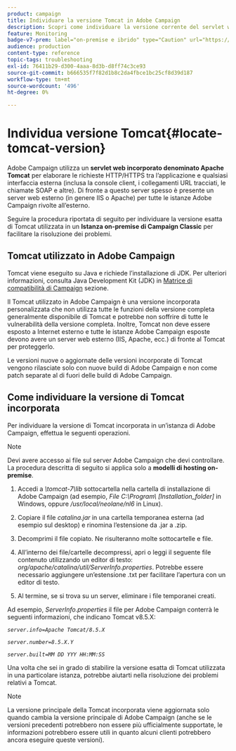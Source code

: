 ```yaml
---
product: campaign
title: Individuare la versione Tomcat in Adobe Campaign
description: Scopri come individuare la versione corrente del servlet web Tomcat incorporato utilizzato in un’istanza di Adobe Campaign
feature: Monitoring
badge-v7-prem: label="on-premise e ibrido" type="Caution" url="https://experienceleague.adobe.com/docs/campaign-classic/using/installing-campaign-classic/architecture-and-hosting-models/hosting-models-lp/hosting-models.html?lang=it" tooltip="Applicabile solo alle distribuzioni on-premise e ibride"
audience: production
content-type: reference
topic-tags: troubleshooting
exl-id: 76411b29-d300-4aaa-8d3b-d8ff74c3ce93
source-git-commit: b666535f7f82d1b8c2da4fbce1bc25cf8d39d187
workflow-type: tm+mt
source-wordcount: '496'
ht-degree: 0%

---
```


# Individua versione Tomcat{#locate-tomcat-version}



Adobe Campaign utilizza un **servlet web incorporato denominato Apache Tomcat** per elaborare le richieste HTTP/HTTPS tra l’applicazione e qualsiasi interfaccia esterna (inclusa la console client, i collegamenti URL tracciati, le chiamate SOAP e altre). Di fronte a questo server spesso è presente un server web esterno (in genere IIS o Apache) per tutte le istanze Adobe Campaign rivolte all’esterno.

Seguire la procedura riportata di seguito per individuare la versione esatta di Tomcat utilizzata in un **Istanza on-premise di Campaign Classic** per facilitare la risoluzione dei problemi.

## Tomcat utilizzato in Adobe Campaign

Tomcat viene eseguito su Java e richiede l’installazione di JDK. Per ulteriori informazioni, consulta Java Development Kit (JDK) in [Matrice di compatibilità di Campaign](../../rn/using/compatibility-matrix.md) sezione.

Il Tomcat utilizzato in Adobe Campaign è una versione incorporata personalizzata che non utilizza tutte le funzioni della versione completa generalmente disponibile di Tomcat e potrebbe non soffrire di tutte le vulnerabilità della versione completa. Inoltre, Tomcat non deve essere esposto a Internet esterno e tutte le istanze Adobe Campaign esposte devono avere un server web esterno (IIS, Apache, ecc.) di fronte al Tomcat per proteggerlo.

Le versioni nuove o aggiornate delle versioni incorporate di Tomcat vengono rilasciate solo con nuove build di Adobe Campaign e non come patch separate al di fuori delle build di Adobe Campaign.

## Come individuare la versione di Tomcat incorporata

Per individuare la versione di Tomcat incorporata in un’istanza di Adobe Campaign, effettua le seguenti operazioni.

>[!NOTE]
>
>Devi avere accesso ai file sul server Adobe Campaign che devi controllare. La procedura descritta di seguito si applica solo a **modelli di hosting on-premise**.

1. Accedi a *\tomcat-7\lib* sottocartella nella cartella di installazione di Adobe Campaign (ad esempio, *File C:\Program\ [Installation_folder]* in Windows, oppure */usr/local/neolane/nl6* in Linux).

1. Copiare il file *catalina.jar* in una cartella temporanea esterna (ad esempio sul desktop) e rinomina l’estensione da .jar a .zip.

1. Decomprimi il file copiato. Ne risulteranno molte sottocartelle e file.

1. All’interno dei file/cartelle decompressi, apri o leggi il seguente file contenuto utilizzando un editor di testo: *org/apache/catalina/util/ServerInfo.properties*. Potrebbe essere necessario aggiungere un’estensione .txt per facilitare l’apertura con un editor di testo.

1. Al termine, se si trova su un server, eliminare i file temporanei creati.

Ad esempio, *ServerInfo.properties* il file per Adobe Campaign conterrà le seguenti informazioni, che indicano Tomcat v8.5.X:

*`server.info=Apache Tomcat/8.5.X`*

*`server.number=8.5.X.Y`*

*`server.built=MM DD YYY HH:MM:SS`*

Una volta che sei in grado di stabilire la versione esatta di Tomcat utilizzata in una particolare istanza, potrebbe aiutarti nella risoluzione dei problemi relativi a Tomcat.

>[!NOTE]
>
>La versione principale della Tomcat incorporata viene aggiornata solo quando cambia la versione principale di Adobe Campaign (anche se le versioni precedenti potrebbero non essere più ufficialmente supportate, le informazioni potrebbero essere utili in quanto alcuni clienti potrebbero ancora eseguire queste versioni).
>

